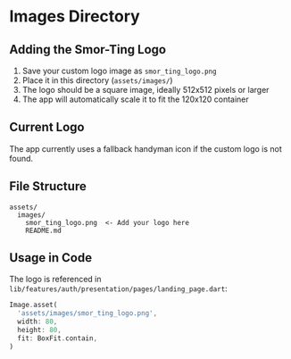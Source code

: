 # Images Directory

## Adding the Smor-Ting Logo

1. Save your custom logo image as `smor_ting_logo.png`
2. Place it in this directory (`assets/images/`)
3. The logo should be a square image, ideally 512x512 pixels or larger
4. The app will automatically scale it to fit the 120x120 container

## Current Logo
The app currently uses a fallback handyman icon if the custom logo is not found.

## File Structure
```
assets/
  images/
    smor_ting_logo.png  <- Add your logo here
    README.md
```

## Usage in Code
The logo is referenced in `lib/features/auth/presentation/pages/landing_page.dart`:
```dart
Image.asset(
  'assets/images/smor_ting_logo.png',
  width: 80,
  height: 80,
  fit: BoxFit.contain,
)
``` 